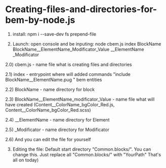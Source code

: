 # Creating-files-and-directories-for-bem-by-node.js


1) install: npm i --save-dev fs prepend-file

2) Launch: open console and be inputing: node cbem.js index BlockName BlockName__ElementName_Modificator_Value __ElementName _Modificator
  
2.0) cbem.js - name file what is creating files and directories

2.1) index - entrypoint where will added commands "include BlockName__ElementName.pug " bem entities 

2.2) BlockName - name directory for block

2.3) BlockName__ElementName_modificator_Value - name file what will have created (Content__ColorName_bgColor_Red.js, Content__ColorName_bgColor_Red.scss)

2.4) __ElementName - name directory for Element

2.5) _Modificator - name directory for Modificator

2.6) And you can edit the file for yourself

3) Editing the file: Default start directory "Common.blocks/". You can change this. Just replace all "Common.blocks/" with "YourPath"
That's all on today)
